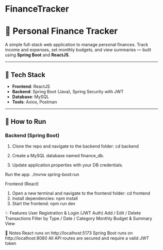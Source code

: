 # FinanceTracker

# 💸 Personal Finance Tracker

A simple full-stack web application to manage personal finances. Track income and expenses, set monthly budgets, and view summaries — built using **Spring Boot** and **ReactJS**.

---

## 🔧 Tech Stack

- **Frontend**: ReactJS
- **Backend**: Spring Boot (Java), Spring Security with JWT
- **Database**: MySQL
- **Tools**: Axios, Postman

---

## 🚀 How to Run

### Backend (Spring Boot)
1. Clone the repo and navigate to the backend folder:
   cd backend
2. Create a MySQL database named finance_db.

3. Update application.properties with your DB credentials.

Run the app:
./mvnw spring-boot:run

Frontend (React)
1. Open a new terminal and navigate to the frontend folder:
   cd frontend
2. Install dependencies:
   npm install
3. Start the frontend: 
   npm run dev

✨ Features
User Registration & Login (JWT Auth)
Add / Edit / Delete Transactions
Filter by Type / Date / Category
Monthly Budget & Summary View

📌 Notes
React runs on http://localhost:5173
Spring Boot runs on http://localhost:8080
All API routes are secured and require a valid JWT token

